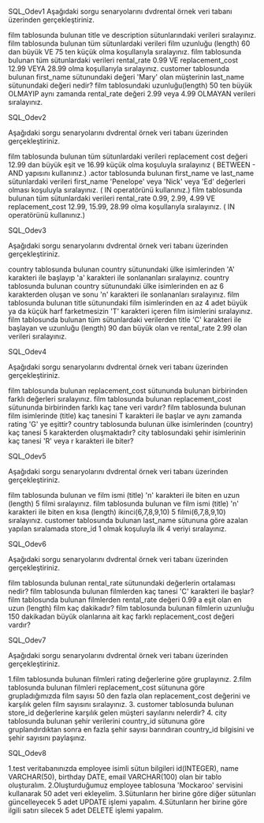 
SQL_Odev1
Aşağıdaki sorgu senaryolarını dvdrental örnek veri tabanı üzerinden gerçekleştiriniz.

film tablosunda bulunan title ve description sütunlarındaki verileri sıralayınız. film tablosunda bulunan tüm sütunlardaki verileri film uzunluğu (length) 60 dan büyük VE 75 ten küçük olma koşullarıyla sıralayınız. film tablosunda bulunan tüm sütunlardaki verileri rental_rate 0.99 VE replacement_cost 12.99 VEYA 28.99 olma koşullarıyla sıralayınız. customer tablosunda bulunan first_name sütunundaki değeri 'Mary' olan müşterinin last_name sütunundaki değeri nedir? film tablosundaki uzunluğu(length) 50 ten büyük OLMAYIP aynı zamanda rental_rate değeri 2.99 veya 4.99 OLMAYAN verileri sıralayınız.

SQL_Odev2

Aşağıdaki sorgu senaryolarını dvdrental örnek veri tabanı üzerinden gerçekleştiriniz.

film tablosunda bulunan tüm sütunlardaki verileri replacement cost değeri 12.99 dan büyük eşit ve 16.99 küçük olma koşuluyla sıralayınız ( BETWEEN - AND yapısını kullanınız.)
.actor tablosunda bulunan first_name ve last_name sütunlardaki verileri first_name 'Penelope' veya 'Nick' veya 'Ed' değerleri olması koşuluyla sıralayınız. ( IN operatörünü kullanınız.)
film tablosunda bulunan tüm sütunlardaki verileri rental_rate 0.99, 2.99, 4.99 VE replacement_cost 12.99, 15.99, 28.99 olma koşullarıyla sıralayınız. ( IN operatörünü kullanınız.)

SQL_Odev3

Aşağıdaki sorgu senaryolarını dvdrental örnek veri tabanı üzerinden gerçekleştiriniz.

country tablosunda bulunan country sütunundaki ülke isimlerinden 'A' karakteri ile başlayıp 'a' karakteri ile sonlananları sıralayınız.
country tablosunda bulunan country sütunundaki ülke isimlerinden en az 6 karakterden oluşan ve sonu 'n' karakteri ile sonlananları sıralayınız.
film tablosunda bulunan title sütunundaki film isimlerinden en az 4 adet büyük ya da küçük harf farketmesizin 'T' karakteri içeren film isimlerini sıralayınız.
film tablosunda bulunan tüm sütunlardaki verilerden title 'C' karakteri ile başlayan ve uzunluğu (length) 90 dan büyük olan ve rental_rate 2.99 olan verileri sıralayınız.


SQL_Odev4

Aşağıdaki sorgu senaryolarını dvdrental örnek veri tabanı üzerinden gerçekleştiriniz.

film tablosunda bulunan replacement_cost sütununda bulunan birbirinden farklı değerleri sıralayınız.
film tablosunda bulunan replacement_cost sütununda birbirinden farklı kaç tane veri vardır?
film tablosunda bulunan film isimlerinde (title) kaç tanesini T karakteri ile başlar ve aynı zamanda rating 'G' ye eşittir?
country tablosunda bulunan ülke isimlerinden (country) kaç tanesi 5 karakterden oluşmaktadır?
city tablosundaki şehir isimlerinin kaç tanesi 'R' veya r karakteri ile biter?

SQL_Odev5

Aşağıdaki sorgu senaryolarını dvdrental örnek veri tabanı üzerinden gerçekleştiriniz.

film tablosunda bulunan ve film ismi (title) 'n' karakteri ile biten en uzun (length) 5 filmi sıralayınız.
film tablosunda bulunan ve film ismi (title) 'n' karakteri ile biten en kısa (length) ikinci(6,7,8,9,10) 5 filmi(6,7,8,9,10) sıralayınız.
customer tablosunda bulunan last_name sütununa göre azalan yapılan sıralamada store_id 1 olmak koşuluyla ilk 4 veriyi sıralayınız.

SQL_Odev6

Aşağıdaki sorgu senaryolarını dvdrental örnek veri tabanı üzerinden gerçekleştiriniz.

film tablosunda bulunan rental_rate sütunundaki değerlerin ortalaması nedir?
film tablosunda bulunan filmlerden kaç tanesi 'C' karakteri ile başlar?
film tablosunda bulunan filmlerden rental_rate değeri 0.99 a eşit olan en uzun (length) film kaç dakikadır?
film tablosunda bulunan filmlerin uzunluğu 150 dakikadan büyük olanlarına ait kaç farklı replacement_cost değeri vardır?

SQL_Odev7

Aşağıdaki sorgu senaryolarını dvdrental örnek veri tabanı üzerinden gerçekleştiriniz.

1.film tablosunda bulunan filmleri rating değerlerine göre gruplayınız.
2.film tablosunda bulunan filmleri replacement_cost sütununa göre grupladığımızda film sayısı 50 den fazla olan replacement_cost değerini ve karşılık gelen film sayısını sıralayınız.
3. customer tablosunda bulunan store_id değerlerine karşılık gelen müşteri sayılarını nelerdir? 4. city tablosunda bulunan şehir verilerini country_id sütununa göre gruplandırdıktan sonra en fazla şehir sayısı barındıran country_id bilgisini ve şehir sayısını paylaşınız.


SQL_Odev8

1.test veritabanınızda employee isimli sütun bilgileri id(INTEGER), name VARCHAR(50), birthday DATE, email VARCHAR(100) olan bir tablo oluşturalım.
2.Oluşturduğumuz employee tablosuna 'Mockaroo' servisini kullanarak 50 adet veri ekleyelim.
3.Sütunların her birine göre diğer sütunları güncelleyecek 5 adet UPDATE işlemi yapalım.
4.Sütunların her birine göre ilgili satırı silecek 5 adet DELETE işlemi yapalım.

